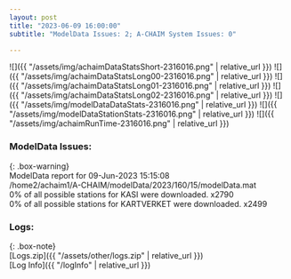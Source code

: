 ```yaml
---
layout: post
title: "2023-06-09 16:00:00"
subtitle: "ModelData Issues: 2; A-CHAIM System Issues: 0"

---
```


![]({{ "/assets/img/achaimDataStatsShort-2316016.png" | relative_url }})
![]({{ "/assets/img/achaimDataStatsLong00-2316016.png" | relative_url }})
![]({{ "/assets/img/achaimDataStatsLong01-2316016.png" | relative_url }})
![]({{ "/assets/img/achaimDataStatsLong02-2316016.png" | relative_url }})
![]({{ "/assets/img/modelDataDataStats-2316016.png" | relative_url }})
![]({{ "/assets/img/modelDataStationStats-2316016.png" | relative_url }})
![]({{ "/assets/img/achaimRunTime-2316016.png" | relative_url }})


### ModelData Issues:  
  
{: .box-warning}  
 ModelData report for 09-Jun-2023 15:15:08   
 /home2/achaim1/A-CHAIM/modelData/2023/160/15/modelData.mat   
 0% of all possible stations for KASI were downloaded. x2790   
 0% of all possible stations for KARTVERKET were downloaded. x2499   
  


### Logs:  
  
{: .box-note}  
[Logs.zip]({{ "/assets/other/logs.zip" | relative_url }})  
[Log Info]({{ "/logInfo" | relative_url }})  
